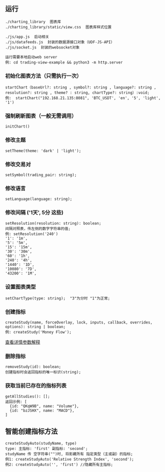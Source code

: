 ## 运行
```
./charting_library  图表库
./charting_library/static/view.css  图表库样式位置

./js/app.js  启动相关
./js/datafeeds.js  封装的数据源接口对象（UDF-JS-API）
./js/socket.js  封装的websocket对象

运行需要本地启动web server
例: cd trading-view-example && python3 -m http.server

```
### 初始化图表方法（只需执行一次）
```
startChart（baseUrl?: string , symbol?: string , language?: string , resolution?: string , theme? : string, chartType?: string）:void;
例:  startChart("192.168.21.135:8081", 'BTC_USDT', 'en', '5', 'light', '1')
```

### 强制刷新图表（一般无需调用）
```
initChart()
```

### 修改主题
```
setTheme(theme: 'dark' | 'light');
```

### 修改交易对
```
setSymbol(trading_pair: string);
```

### 修改语言
```
setLanguage(language: string);
```

### 修改间隔 ('1天', 5分 这些) 
```
setResolution(resolution: string): boolean; 
间隔对照表，传左侧的数字字符串的值; 
例: setResolution('240')
'1': '1m',
'5': '5m',
'15': '15m',
'30': '30m',
'60': '1h',
'240': '4h',
'1440': '1D',
'10080': '7D',
'43200': '1M',
```

### 设置图表类型
```
setChartType(type: string);  "3"为分时 "1"为正常;
```

### 创建指标
```
createStudy(name, forceOverlay, lock, inputs, callback, overrides, options): string | boolean;
例: createStudy('Money Flow');
```
[查看详情参数解释](https://zlq4863947.gitbooks.io/tradingview/book/Chart-Methods.html#createstudyname-forceoverlay-lock-inputs-callback-overrides-options)
### 删除指标
```
removeStudy(id): boolean;
创建指标时会返回指标的唯一标识(string);
```

### 获取当前已存在的指标列表
```
getAllStudies(): [];
返回示例: [
  {id: "QKqW9B", name: "Volume"},
  {id: "bzJSHX", name: "MACD"},
]
```

## 智能创建指标方法
```
createStudyAuto(studyName, type)
type: 主指标: 'first' 副指标: 'second';
studyName 传 空字符串("")时, 将影藏所有 指定类型（主或副）的指标;
例1: createStudyAuto('Relative Strength Index', 'second');
例2: createStudyAuto('', 'first') //隐藏所有主指标;
```